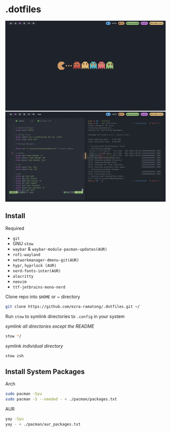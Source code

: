 # .dotfiles

![.dotfiles image](./screenshot1.png)
![.dotfiles image](./screenshot2.png)

## Install

Required

- `git`
- GNU `stow`
- `waybar` & `waybar-module-pacman-updates(AUR)`
- `rofi-wayland`
- `networkmanager-dmenu-git(AUR)`
- `hypr`, `hyprlock (AUR)`
- `nerd-fonts-inter(AUR)`
- `alacritty`
- `neovim`
- `ttf-jetbrains-mono-nerd`

Clone repo into `$HOME` or ~ directory

```bash
git clone https://github.com/ezra-ramatong/.dotfiles.git ~/
```

Run `stow` to symlink directories to `.config` in your system

_symlink all directories except the README_

```bash
stow */
```

_symlink individual directory_

```bash
stow zsh
```

## Install System Packages

Arch

```bash
sudo pacman -Syu
sudo pacman -S --needed - < ./pacman/packages.txt
```

AUR

```bash
yay -Syu
yay - < ./pacman/aur_packages.txt
```

